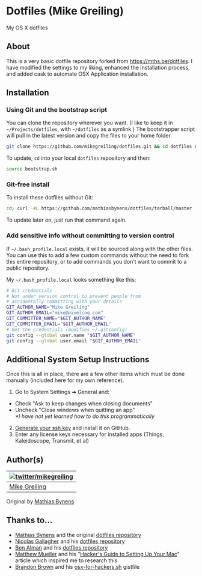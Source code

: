 # Dotfiles (Mike Greiling)

My OS X dotfiles

## About

This is a very basic dotfile repository forked from <https://mths.be/dotfiles>. I have modified the settings to my liking, enhanced the installation process, and added cask to automate OSX Application installation.

## Installation

### Using Git and the bootstrap script

You can clone the repository wherever you want. (I like to keep it in `~/Projects/dotfiles`, with `~/dotfiles` as a symlink.) The bootstrapper script will pull in the latest version and copy the files to your home folder.

```bash
git clone https://github.com/mikegreiling/dotfiles.git && cd dotfiles && source bootstrap.sh
```

To update, `cd` into your local `dotfiles` repository and then:

```bash
source bootstrap.sh
```

### Git-free install

To install these dotfiles without Git:

```bash
cd; curl -#L https://github.com/mathiasbynens/dotfiles/tarball/master | tar -xzv --strip-components 1 --exclude={README.md,bootstrap.sh,LICENSE-MIT.txt}
```

To update later on, just run that command again.

### Add sensitive info without committing to version control

If `~/.bash_profile.local` exists, it will be sourced along with the other files. You can use this to add a few custom commands without the need to fork this entire repository, or to add commands you don’t want to commit to a public repository.

My `~/.bash_profile.local` looks something like this:

```bash
# Git credentials
# Not under version control to prevent people from
# accidentally committing with your details
GIT_AUTHOR_NAME="Mike Greiling"
GIT_AUTHOR_EMAIL="mike@pixelcog.com"
GIT_COMMITTER_NAME="$GIT_AUTHOR_NAME"
GIT_COMMITTER_EMAIL="$GIT_AUTHOR_EMAIL"
# Set the credentials (modifies ~/.gitconfig)
git config --global user.name "$GIT_AUTHOR_NAME"
git config --global user.email "$GIT_AUTHOR_EMAIL"
```

## Additional System Setup Instructions

Once this is all in place, there are a few other items which must be done manually (included here for my own reference).

1. Go to System Settings ➜ General and:
  - Check "Ask to keep changes when closing documents"
  - Uncheck "Close windows when quitting an app"  
    _*I have not yet learned how to do this programmatically_
2. [Generate your ssh key](https://help.github.com/articles/generating-ssh-keys/) and install it on GitHub.
3. Enter any license keys necessary for installed apps (Things, Kaleidoscope, Transmit, et al)

## Author(s)

| [![twitter/mikegreiling](http://gravatar.com/avatar/33f90637d77f8d4da67faafd3af6597e?s=70)](http://twitter.com/mikegreiling "Follow @mikegreiling on Twitter") |
|---|
| [Mike Greiling](https://pixelcog.com/) |

Original by [Mathias Bynens](https://mathiasbynens.be/)

## Thanks to…

* [Mathias Bynens](https://mathiasbynens.be/) and the original [dotfiles repository](https://github.com/mathiasbynens/dotfiles)
* [Nicolas Gallagher](http://nicolasgallagher.com/) and his [dotfiles repository](https://github.com/necolas/dotfiles)
* [Ben Alman](http://benalman.com/) and his [dotfiles repository](https://github.com/cowboy/dotfiles)
* [Matthew Mueller](https://github.com/MatthewMueller) and his "[Hacker's Guide to Setting Up Your Mac](http://lapwinglabs.com/blog/hacker-guide-to-setting-up-your-mac)" article which inspired me to research this
* [Brandon Brown](https://brandonb.io/) and his [osx-for-hackers.sh](https://gist.github.com/brandonb927/3195465) gistfile
